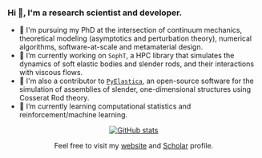 ### Hi 👋, I'm a research scientist and developer.
- 📖 I'm pursuing my PhD at the intersection of continuum mechanics, theoretical modeling (asymptotics and perturbation theory), numerical algorithms, software-at-scale and metamaterial design.
- 🔭 I’m currently working on `SophT`, a HPC library that simulates the dynamics of soft elastic bodies and slender rods, and their interactions with viscous flows.
- 🥇 I'm also a contributor to [`PyElastica`](https://www.cosseratrods.org/), an open-source software for the simulation of assemblies of slender, one-dimensional structures using Cosserat Rod theory.
- 🌱 I’m currently learning computational statistics and reinforcement/machine learning.

<div align="center">
 
[![GitHub stats](https://github-readme-stats.vercel.app/api?username=bhosale2&include_all_commits=true&count_private=true&show_icons=true&theme=dark)](https://github.com/anuraghazra/github-readme-stats)

Feel free to visit my [website](https://bhosale2.github.io/) and [Scholar](https://scholar.google.com/citations?user=_yb-ZGYAAAAJ&hl=en) profile.

<!--
**bhosale2/bhosale2** is a ✨ _special_ ✨ repository because its `README.md` (this file) appears on your GitHub profile.
[![Top Langs](https://github-readme-stats.vercel.app/api/top-langs/?username=bhosale2&include_all_commits=true&count_private=true&theme=dark&layout=compact)](https://github.com/anuraghazra/github-readme-stats)

</div>

Here are some ideas to get you started:

- 🔭 I’m currently working on ...
- 🌱 I’m currently learning ...
- 👯 I’m looking to collaborate on ...
- 🤔 I’m looking for help with ...
- 💬 Ask me about ...
- 📫 How to reach me: ...
- 😄 Pronouns: ...
- ⚡ Fun fact: ...
-->
